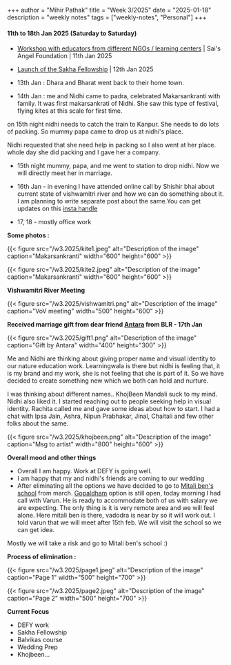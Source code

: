 +++
author = "Mihir Pathak"
title = "Week 3/2025"
date = "2025-01-18"
description = "weekly notes"
tags = ["weekly-notes", "Personal"]
+++

#### 11th to 18th Jan 2025 (Saturday to Saturday)

-  [Workshop with educators from different NGOs / learning centers](https://www.instagram.com/p/DE0HQJvS3YC/?img_index=1) | Sai's Angel Foundation | 11th Jan 2025

- [Launch of the Sakha Fellowship](https://www.instagram.com/p/DE0JwJXypmi/) | 12th Jan 2025

- 13th Jan : Dhara and Bharat went back to their home town. 

- 14th Jan : me and Nidhi came to padra, celebrated Makarsankranti with family. It was first makarsankrati of Nidhi. She saw this type of festival, flying kites at this scale for first time. 

on 15th night nidhi needs to catch the train to Kanpur. She needs to do lots of packing. So mummy papa came to drop us at nidhi's place. 

Nidhi requested that she need help in packing so I also went at her place. 
whole day she did packing and I gave her a company. 

- 15th night mummy, papa, and me went to station to drop nidhi. Now we will directly meet her in marriage. 

- 16th Jan - in evening I have attended online call by Shishir bhai about current state of vishwamitri river and how we can do something about it. I am planning to write separate post about the same.You can get updates on this [insta handle](https://www.instagram.com/voicesofvishwamitri/)

- 17, 18 - mostly office work 

**Some photos :**

{{< figure src="/w3.2025/kite1.jpeg" alt="Description of the image" caption="Makarsankranti" width="600" height="600" >}}

{{< figure src="/w3.2025/kite2.jpeg" alt="Description of the image" caption="Makarsankranti" width="600" height="600" >}}

**Vishwamitri River Meeting** 

{{< figure src="/w3.2025/vishwamitri.png" alt="Description of the image" caption="VoV meeting" width="500" height="600" >}}

**Received marriage gift from dear friend [Antara](https://www.instagram.com/mukherjiantara_art/) from BLR - 17th Jan** 

{{< figure src="/w3.2025/gift1.png" alt="Description of the image" caption="Gift by Antara" width="400" height="300" >}}


Me and Nidhi are thinking about giving proper name and visual identity to our nature education work. Learningwala is there but nidhi is feeling that, it is my brand and my work, she is not feeling that she is part of it. So we have decided to create something new which we both can hold and nurture. 

I was thinking about different names.. KhojBeen Mandali suck to my mind. Nidhi also liked it. I started reaching out to people seeking help in visual identity. Rachita called me and gave some ideas about how to start. I had a chat with Ipsa Jain, Ashra, Nipun Prabhakar, Jinal, Chaitali and few other folks about the same.


{{< figure src="/w3.2025/khojbeen.png" alt="Description of the image" caption="Msg to artist" width="800" height="600" >}}

**Overall mood and other things**

- Overall I am happy. Work at DEFY is going well. 
- I am happy that my and nidhi's friends are coming to our wedding 
- After eliminating all the options we have decided to go to [Mitali ben's school](https://www.ntpatelhighschool.org/) from march. [Gopaldham](https://gopaldham.org/) option is still open, today morning I had call with Varun. He is ready to accommodate both of us with salary we are expecting. The only thing is it is very remote area and we will feel alone. Here mitali ben is there, vadodra is near by so it will work out. I told varun that we will meet after 15th feb. We will visit the school so we can get idea.

Mostly we will take a risk and go to Mitali ben's school :)

**Process of elimination :**

{{< figure src="/w3.2025/page1.jpeg" alt="Description of the image" caption="Page 1" width="500" height="700" >}}

{{< figure src="/w3.2025/page2.jpeg" alt="Description of the image" caption="Page 2" width="500" height="700" >}}

**Current Focus** 

- DEFY work 
- Sakha Fellowship 
- Balvikas course 
- Wedding Prep
- Khojbeen...